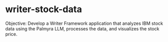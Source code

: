 # writer-stock-data
Objective: Develop a Writer Framework application that analyzes IBM stock data using the Palmyra LLM, processes the data, and visualizes the stock price. 
